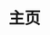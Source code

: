 ---
home: true
title: 主页
icon: home
heroImage: /logo.svg
bgImage: https://theme-hope-assets.vuejs.press/bg/6-light.svg
bgImageDark: https://theme-hope-assets.vuejs.press/bg/6-dark.svg
heroText: 天则指南
tagline: 一个关于「东方非想天则」的普通指南✨<p style="color:#8B4513">【本站交流群 745214751】</p>欢迎感兴趣想了解动态，想志愿帮助建设，或提建议意见的伙伴加入


actions:
  - text: 「查看指南」
    link: /guide/
    type: primary

  - text: 「资源下载」
    link: /guide/#网盘

features:

  - title: 游戏简介
    icon: circle-info
    details: 「东方非想天则」是东方Project官方游戏系列的第12.3作，也是发布在Windows平台上的（新作）第四个小数点作。
    link: /guide/
    
  - title: 非想天启
    icon: fab fa-markdown
    details: 使用「非想天启」便捷地更新和管理游戏插件，一键启动游戏、天则观、Swarm等...
    link: /guide/FXTQ/introduce.html

  - title: 游戏资源下载
    icon: rss
    details: 提供了数个网盘进行资源下载，同时欢迎各位加入非想天则的各个QQ群或社交平台~
    link: /guide/#资源下载指路

  - title: 常见问题指南
    icon: search
    details: 我们提供了「天则指南」进行问题解答（也就是本站），正在持续建设更新中~
    link: /guide/

  - title: 新手上路/游戏攻略
    icon: book
    details: 正在建设中~
    link: /guide/

  - title: 待补充
    icon: sitemap
    details: 正在建设中~
    link: /guide/

  - title: 游戏社区
    icon: comment-dots
    details: 「东方非想天则」拥有紧密的玩家群体和社区，氛围和谐，欢迎加入我们~
    link: /guide/#qq群

  - title: mod与工具介绍
    icon: ellipsis
    details: 游戏性MOD，或功能使用的插件及工具介绍
    link: /guide/mods

copyright: false
footer: MIT Licensed | Copyright © 2023 ChocoFleece
---